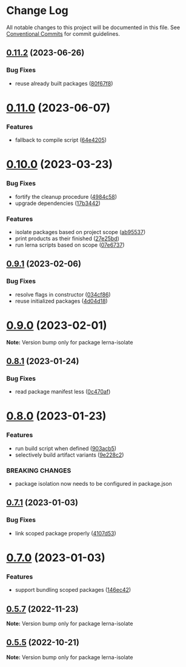 # Change Log

All notable changes to this project will be documented in this file.
See [Conventional Commits](https://conventionalcommits.org) for commit guidelines.

## [0.11.2](https://github.com/just-paja/lerna-isolate/compare/v0.11.1...v0.11.2) (2023-06-26)


### Bug Fixes

* reuse already built packages ([80f67f8](https://github.com/just-paja/lerna-isolate/commit/80f67f8c9dc0bebaf6152ef09f3c42d4878748ed))





# [0.11.0](https://github.com/just-paja/lerna-isolate/compare/v0.10.0...v0.11.0) (2023-06-07)


### Features

* fallback to compile script ([64e4205](https://github.com/just-paja/lerna-isolate/commit/64e42056cad00c48c613d3415531f3a4ac959804))





# [0.10.0](https://github.com/just-paja/lerna-isolate/compare/v0.9.1...v0.10.0) (2023-03-23)


### Bug Fixes

* fortify the cleanup procedure ([4984c58](https://github.com/just-paja/lerna-isolate/commit/4984c58))
* upgrade dependencies ([17b3442](https://github.com/just-paja/lerna-isolate/commit/17b3442))


### Features

* isolate packages based on project scope ([ab95537](https://github.com/just-paja/lerna-isolate/commit/ab95537))
* print products as their finished ([27e25bd](https://github.com/just-paja/lerna-isolate/commit/27e25bd))
* run lerna scripts based on scope ([07e6737](https://github.com/just-paja/lerna-isolate/commit/07e6737))





## [0.9.1](https://github.com/just-paja/lerna-isolate/compare/v0.9.0...v0.9.1) (2023-02-06)


### Bug Fixes

* resolve flags in constructor ([034cf86](https://github.com/just-paja/lerna-isolate/commit/034cf86572cff4faa3726b0d561e7e362aab402f))
* reuse initialized packages ([4d04d18](https://github.com/just-paja/lerna-isolate/commit/4d04d18f8667b5fb43f6471b2f9fb0fe59145608))





# [0.9.0](https://github.com/just-paja/lerna-isolate/compare/v0.8.1...v0.9.0) (2023-02-01)

**Note:** Version bump only for package lerna-isolate





## [0.8.1](https://github.com/just-paja/lerna-isolate/compare/v0.8.0...v0.8.1) (2023-01-24)


### Bug Fixes

* read package manifest less ([0c470af](https://github.com/just-paja/lerna-isolate/commit/0c470af6f92ab0728a031d6a1cf308bc6d0c2ac3))





# [0.8.0](https://github.com/just-paja/lerna-isolate/compare/v0.7.1...v0.8.0) (2023-01-23)


### Features

* run build script when defined ([903acb5](https://github.com/just-paja/lerna-isolate/commit/903acb52fe2a8f2c3e92bc9bce46062e5dd66c3a))
* selectively build artifact variants ([9e228c2](https://github.com/just-paja/lerna-isolate/commit/9e228c2f7d05ed6833f7a1c854d61a626956ecbb))


### BREAKING CHANGES

* package isolation now needs to be configured in
package.json





## [0.7.1](https://github.com/just-paja/lerna-isolate/compare/v0.7.0...v0.7.1) (2023-01-03)


### Bug Fixes

* link scoped package properly ([4107d53](https://github.com/just-paja/lerna-isolate/commit/4107d5311c6a5d18974684eca586fa6e8c79b31d))





# [0.7.0](https://github.com/just-paja/lerna-isolate/compare/v0.6.3...v0.7.0) (2023-01-03)


### Features

* support bundling scoped packages ([146ec42](https://github.com/just-paja/lerna-isolate/commit/146ec42fffdc8ffc240386fe10ab7bc2e4240c81))





## [0.5.7](https://github.com/just-paja/lerna-isolate/compare/v0.5.6...v0.5.7) (2022-11-23)

**Note:** Version bump only for package lerna-isolate





## [0.5.5](https://github.com/just-paja/lerna-isolate/compare/v0.5.4...v0.5.5) (2022-10-21)

**Note:** Version bump only for package lerna-isolate
